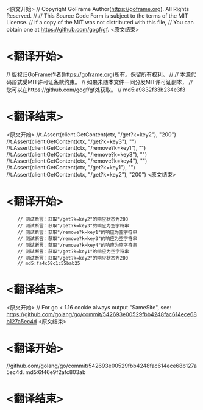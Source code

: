 
<原文开始>
// Copyright GoFrame Author(https://goframe.org). All Rights Reserved.
//
// This Source Code Form is subject to the terms of the MIT License.
// If a copy of the MIT was not distributed with this file,
// You can obtain one at https://github.com/gogf/gf.
<原文结束>

# <翻译开始>
// 版权归GoFrame作者(https://goframe.org)所有。保留所有权利。
//
// 本源代码形式受MIT许可证条款约束。
// 如果未随本文件一同分发MIT许可证副本，
// 您可以在https://github.com/gogf/gf处获取。
// md5:a9832f33b234e3f3
# <翻译结束>


<原文开始>
		//t.Assert(client.GetContent(ctx, "/get?k=key2"), "200")
		//t.Assert(client.GetContent(ctx, "/get?k=key3"), "")
		//t.Assert(client.GetContent(ctx, "/remove?k=key1"), "")
		//t.Assert(client.GetContent(ctx, "/remove?k=key3"), "")
		//t.Assert(client.GetContent(ctx, "/remove?k=key4"), "")
		//t.Assert(client.GetContent(ctx, "/get?k=key1"), "")
		//t.Assert(client.GetContent(ctx, "/get?k=key2"), "200")
<原文结束>

# <翻译开始>
		// 测试断言：获取"/get?k=key2"的响应状态为200
		// 测试断言：获取"/get?k=key3"的响应为空字符串
		// 测试断言：获取"/remove?k=key1"的响应为空字符串
		// 测试断言：获取"/remove?k=key3"的响应为空字符串
		// 测试断言：获取"/remove?k=key4"的响应为空字符串
		// 测试断言：获取"/get?k=key1"的响应为空字符串
		// 测试断言：获取"/get?k=key2"的响应状态为200
		// md5:fa4c58c1c55bab25
# <翻译结束>


<原文开始>
// For go < 1.16 cookie always output "SameSite", see: https://github.com/golang/go/commit/542693e00529fbb4248fac614ece68b127a5ec4d
<原文结束>

# <翻译开始>
//github.com/golang/go/commit/542693e00529fbb4248fac614ece68b127a5ec4d. md5:6f46e9f2afc803ab
# <翻译结束>

